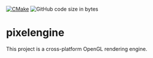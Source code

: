 [![CMake](https://github.com/petergpinto/pixelengine/actions/workflows/cmake.yml/badge.svg)](https://github.com/petergpinto/pixelengine/actions/workflows/cmake.yml)
![GitHub code size in bytes](https://img.shields.io/github/languages/code-size/petergpinto/pixelengine)

# pixelengine

This project is a cross-platform OpenGL rendering engine.  
